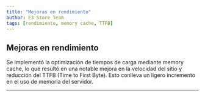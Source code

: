 ```yaml
---
title: "Mejoras en rendimiento"
author: E3 Store Team
tags: [rendimiento, memory cache, TTFB]
---
```


## Mejoras en rendimiento
Se implementó la optimización de tiempos de carga mediante memory cache, lo que resultó en una notable mejora en la velocidad del sitio y reducción del TTFB (Time to First Byte). Esto conlleva un ligero incremento en el uso de memoria del servidor.

---

